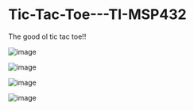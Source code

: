 # Tic-Tac-Toe---TI-MSP432

The good ol tic tac toe!!

![image](https://user-images.githubusercontent.com/71836374/144620792-f8aa537c-a479-4017-a79f-3f68b93a702c.png)

![image](https://user-images.githubusercontent.com/71836374/144620865-af58fa88-565e-4590-ae91-46426ef2f1c5.png)

![image](https://user-images.githubusercontent.com/71836374/144620906-c9c55485-aa6d-4dd8-8132-a45ad345d5b7.png)

![image](https://user-images.githubusercontent.com/71836374/144620942-9e54e33d-8f11-470f-9ff3-b6ecccb031b1.png)
